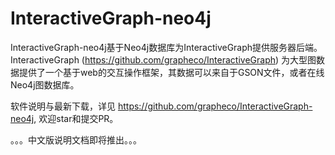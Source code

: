 
# InteractiveGraph-neo4j

InteractiveGraph-neo4j基于Neo4j数据库为InteractiveGraph提供服务器后端。InteractiveGraph (https://github.com/grapheco/InteractiveGraph) 为大型图数据提供了一个基于web的交互操作框架，其数据可以来自于GSON文件，或者在线Neo4j图数据库。

软件说明与最新下载，详见 https://github.com/grapheco/InteractiveGraph-neo4j, 欢迎star和提交PR。

。。。中文版说明文档即将推出。。。
